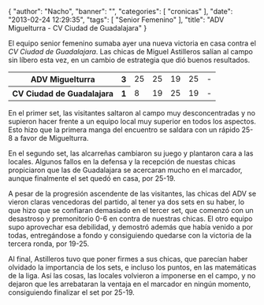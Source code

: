 {
  "author": "Nacho", 
  "banner": "", 
  "categories": [
    "cronicas"
  ], 
  "date": "2013-02-24 12:29:35", 
  "tags": [
    "Senior Femenino"
  ], 
  "title": "ADV Miguelturra - CV Ciudad de Guadalajara"
}

El equipo senior femenino sumaba ayer una nueva victoria en casa contra el <em>CV Ciudad de Guadalajara</em>. Las chicas de Miguel Astilleros salían al campo sin líbero esta vez, en un cambio de estrategia que dió buenos resultados.

<table>
<tr>
<th>ADV Miguelturra</th><th>3</th>
<td>25</td><td>25</td><td>19</td><td>25</td><td>-</td>
</tr>
<tr>
<th>CV Ciudad de Guadalajara</th><th>1</th>
<td>8</td><td>19</td><td>25</td><td>19</td><td>-</td>
</tr>
</table>

En el primer set, las visitantes saltaron al campo muy desconcentradas y no supieron hacer frente a un equipo local muy superior en todos los aspectos. Esto hizo que la primera manga del encuentro se saldara con un rápido 25-8 a favor de Miguelturra.

En el segundo set, las alcarreñas cambiaron su juego y plantaron cara a las locales. Algunos fallos en la defensa y la recepción de nuestas chicas propiciaron que las de Guadalajara se acercaran mucho en el marcador, aunque finalmente el set quedó en casa, por 25-19.

A pesar de la progresión ascendente de las visitantes, las chicas del ADV se vieron claras vencedoras del partido, al tener ya dos sets en su haber, lo que hizo que se confiaran demasiado en el tercer set, que comenzó con un desastroso y premonitorio 0-6 en contra de nuestras chicas. El otro equipo supo aprovechar esa debilidad, y demostró además que había venido a por todas, entregándose a fondo y consiguiendo quedarse con la victoria de la tercera ronda, por 19-25.

Al final, Astilleros tuvo que poner firmes a sus chicas, que parecían haber olvidado la importancia de los sets, e incluso los puntos, en las matemáticas de la liga. Así las cosas, las locales volvieron a imponerse en el campo, y no dejaron que les arrebataran la ventaja en el marcador en ningún momento, consiguiendo finalizar el set por 25-19.

